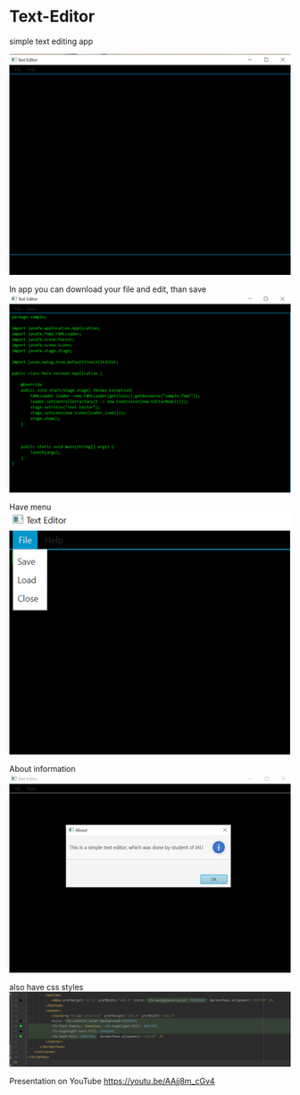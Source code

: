 # Text-Editor
simple text editing app

![](https://github.com/GalliFrey7/Text-Editor/blob/master/Images/TextEditor.png)

In app you can download your file and edit, than save
![](https://github.com/GalliFrey7/Text-Editor/blob/master/Images/WorkWithFiles.png)

Have menu
![](https://github.com/GalliFrey7/Text-Editor/blob/master/Images/menu.png)

About information
![](https://github.com/GalliFrey7/Text-Editor/blob/master/Images/AboutInformation.png)

also have css styles
![](https://github.com/GalliFrey7/Text-Editor/blob/master/Images/cssStyles.png)

Presentation on YouTube
https://youtu.be/AAjj8m_cGv4
